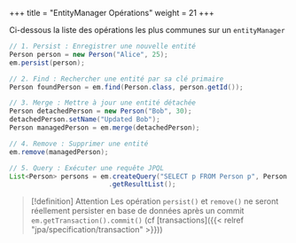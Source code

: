 +++
title = "EntityManager Opérations"
weight = 21
+++

Ci-dessous la liste des opérations les plus communes sur un `entityManager`

```java
// 1. Persist : Enregistrer une nouvelle entité
Person person = new Person("Alice", 25);
em.persist(person);

// 2. Find : Rechercher une entité par sa clé primaire
Person foundPerson = em.find(Person.class, person.getId());

// 3. Merge : Mettre à jour une entité détachée
Person detachedPerson = new Person("Bob", 30);
detachedPerson.setName("Updated Bob");
Person managedPerson = em.merge(detachedPerson);

// 4. Remove : Supprimer une entité
em.remove(managedPerson);

// 5. Query : Exécuter une requête JPQL
List<Person> persons = em.createQuery("SELECT p FROM Person p", Person.class)
                         .getResultList();
```

> [!definition] Attention
> Les opération `persist()` et `remove()` ne seront réellement persister en base de données après un commit `em.getTransaction().commit()` (cf [transactions]({{< relref "jpa/specification/transaction" >}}))